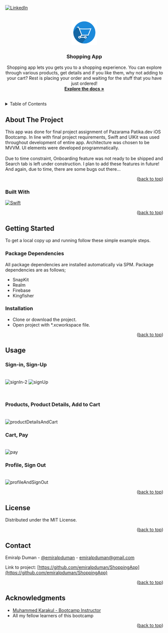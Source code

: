 <!-- Improved compatibility of back to top link: See: https://github.com/othneildrew/Best-README-Template/pull/73 -->
<a name="readme-top"></a>
<!--
*** Thanks for checking out the Best-README-Template. If you have a suggestion
*** that would make this better, please fork the repo and create a pull request
*** or simply open an issue with the tag "enhancement".
*** Don't forget to give the project a star!
*** Thanks again! Now go create something AMAZING! :D
-->



<!-- PROJECT SHIELDS -->
<!--
*** I'm using markdown "reference style" links for readability.
*** Reference links are enclosed in brackets [ ] instead of parentheses ( ).
*** See the bottom of this document for the declaration of the reference variables
*** for contributors-url, forks-url, etc. This is an optional, concise syntax you may use.
*** https://www.markdownguide.org/basic-syntax/#reference-style-links
-->
[![LinkedIn][linkedin-shield]][linkedin-url]



<!-- PROJECT LOGO -->
<br />
<div align="center">
  <a href="https://github.com/emiralpduman/ShoppingApp">
    <img src="images/logo.png" alt="Logo" width="80" height="80">
  </a>
  
<h3 align="center">Shopping App</h3>

  <p align="center">
    Shopping app lets you gets you to a shopping experience. You can explore through various products, get details and if you like them, why not adding to your cart? Rest is placing your order and waiting for the stuff that you have just ordered!
    <br />
    <a href="https://github.com/emiralpduman/ShoppingApp/tree/main/Shopping%20App"><strong>Explore the docs »</strong></a>
    <br />
    <br />

  </p>
</div>



<!-- TABLE OF CONTENTS -->
<details>
  <summary>Table of Contents</summary>
  <ol>
    <li>
      <a href="#about-the-project">About The Project</a>
      <ul>
        <li><a href="#built-with">Built With</a></li>
      </ul>
    </li>
    <li>
      <a href="#getting-started">Getting Started</a>
      <ul>
        <li><a href="#package-dependencies">Package Dependencies</a></li>
        <li><a href="#installation">Installation</a></li>
      </ul>
    </li>
    <li><a href="#usage">Usage</a></li>
    <li><a href="#license">License</a></li>
    <li><a href="#contact">Contact</a></li>
    <li><a href="#acknowledgments">Acknowledgments</a></li>
  </ol>
</details>



<!-- ABOUT THE PROJECT -->
## About The Project

This app was done for final project assignment of Pazarama Patika.dev iOS Bootcamp. In line with final project requirements, Swift and UIKit was used throughout development of entire app. Architecture was chosen to be MVVM. UI elements were developed programmatically.</br></br>Due to time constraint, Onboarding feature was not ready to be shipped and Search tab is left under construction. I plan to add these features in future! And again, due to time, there are some bugs out there...

<p align="right">(<a href="#readme-top">back to top</a>)</p>



### Built With

[![Swift][Swift]][Swift-url]

<p align="right">(<a href="#readme-top">back to top</a>)</p>



<!-- GETTING STARTED -->
## Getting Started

To get a local copy up and running follow these simple example steps.

### Package Dependencies

All package dependencies are installed automatically via SPM. Package dependencies are as follows;

* SnapKit
* Realm
* Firebase
* Kingfisher

### Installation

* Clone or download the project.
* Open project with \*.xcworkspace file.

<p align="right">(<a href="#readme-top">back to top</a>)</p>



<!-- USAGE EXAMPLES -->
## Usage

### Sign-in, Sign-Up </br></br>
![signIn-2](https://user-images.githubusercontent.com/83015729/200600070-cb1e4603-699d-4554-ac7c-a03017272021.gif)
![signUp](https://user-images.githubusercontent.com/83015729/200608654-09f89dff-ce67-4a6a-9681-7de748850434.gif)

</br>

### Products, Product Details, Add to Cart </br></br>
![productDetailsAndCart](https://user-images.githubusercontent.com/83015729/200606033-9606598f-ed0f-4aaa-a657-a728c5e6c2d3.gif)
</br>

### Cart, Pay </br></br>
![pay](https://user-images.githubusercontent.com/83015729/200605897-a3f5fb07-9029-47a4-bdcf-309096a83550.gif)
</br>

### Profile, Sign Out </br></br>
![profileAndSignOut](https://user-images.githubusercontent.com/83015729/200606198-2393504f-df59-43df-a9ee-d5cd3532bfa3.gif)
</br>

<p align="right">(<a href="#readme-top">back to top</a>)</p>



<!-- LICENSE -->
## License

Distributed under the MIT License.

<p align="right">(<a href="#readme-top">back to top</a>)</p>



<!-- CONTACT -->
## Contact

Emiralp Duman - [@emiralpduman](https://twitter.com/emiralpduman) - emiralpduman@gmail.com

Link to project: [https://github.com/emiralpduman/ShoppingApp](https://github.com/emiralpduman/ShoppingApp)

<p align="right">(<a href="#readme-top">back to top</a>)</p>



<!-- ACKNOWLEDGMENTS -->
## Acknowledgments

* [Muhammed Karakul - Bootcamp Instructor](https://github.com/muhammedkarakul)
* All my fellow learners of this bootcamp

<p align="right">(<a href="#readme-top">back to top</a>)</p>



<!-- MARKDOWN LINKS & IMAGES -->
<!-- https://www.markdownguide.org/basic-syntax/#reference-style-links -->
[contributors-shield]: https://img.shields.io/github/contributors/emiralpduman/Patika.Dev-Swift-Bootcamp---HW1.svg?style=for-the-badge
[contributors-url]: https://github.com/emiralpduman/Patika.Dev-Swift-Bootcamp---HW1/graphs/contributors
[forks-shield]: https://img.shields.io/github/forks/emiralpduman/Patika.Dev-Swift-Bootcamp---HW1.svg?style=for-the-badge
[forks-url]: https://github.com/emiralpduman/Patika.Dev-Swift-Bootcamp---HW1/network/members
[stars-shield]: https://img.shields.io/github/stars/emiralpduman/Patika.Dev-Swift-Bootcamp---HW1.svg?style=for-the-badge
[stars-url]: https://github.com/emiralpduman/Patika.Dev-Swift-Bootcamp---HW1/stargazers
[issues-shield]: https://img.shields.io/github/issues/emiralpduman/Patika.Dev-Swift-Bootcamp---HW1.svg?style=for-the-badge
[issues-url]: https://github.com/emiralpduman/Patika.Dev-Swift-Bootcamp---HW1/issues
[license-shield]: https://img.shields.io/github/license/emiralpduman/Patika.Dev-Swift-Bootcamp---HW1.svg?style=for-the-badge
[license-url]: https://github.com/emiralpduman/Patika.Dev-Swift-Bootcamp---HW1/blob/master/LICENSE.txt
[linkedin-shield]: https://img.shields.io/badge/-LinkedIn-black.svg?style=for-the-badge&logo=linkedin&colorB=555
[linkedin-url]: https://linkedin.com/in/emiralp-duman
[product-screenshot]: images/screenshot.png
[Next.js]: https://img.shields.io/badge/next.js-000000?style=for-the-badge&logo=nextdotjs&logoColor=white
[Next-url]: https://nextjs.org/
[React.js]: https://img.shields.io/badge/React-20232A?style=for-the-badge&logo=react&logoColor=61DAFB
[React-url]: https://reactjs.org/
[Vue.js]: https://img.shields.io/badge/Vue.js-35495E?style=for-the-badge&logo=vuedotjs&logoColor=4FC08D
[Vue-url]: https://vuejs.org/
[Angular.io]: https://img.shields.io/badge/Angular-DD0031?style=for-the-badge&logo=angular&logoColor=white
[Angular-url]: https://angular.io/
[Svelte.dev]: https://img.shields.io/badge/Svelte-4A4A55?style=for-the-badge&logo=svelte&logoColor=FF3E00
[Svelte-url]: https://svelte.dev/
[Laravel.com]: https://img.shields.io/badge/Laravel-FF2D20?style=for-the-badge&logo=laravel&logoColor=white
[Laravel-url]: https://laravel.com
[Bootstrap.com]: https://img.shields.io/badge/Bootstrap-563D7C?style=for-the-badge&logo=bootstrap&logoColor=white
[Bootstrap-url]: https://getbootstrap.com
[JQuery.com]: https://img.shields.io/badge/jQuery-0769AD?style=for-the-badge&logo=jquery&logoColor=white
[JQuery-url]: https://jquery.com 
[Swift]: https://img.shields.io/badge/swift-F54A2A?style=for-the-badge&logo=swift&logoColor=white
[Swift-url]: https://www.apple.com/swift/
